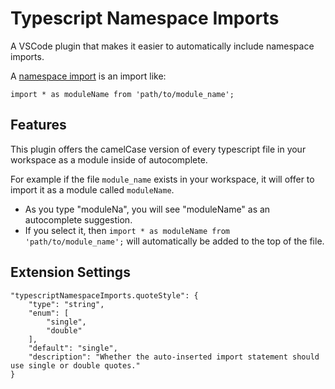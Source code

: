 # Typescript Namespace Imports

A VSCode plugin that makes it easier to automatically include namespace imports.

A [namespace import](http://exploringjs.com/es6/ch_modules.html#_importing-styles) is an import like:
```
import * as moduleName from 'path/to/module_name';
```

## Features

This plugin offers the camelCase version of every typescript file in your workspace as a module inside of autocomplete.

For example if the file `module_name` exists in your
workspace, it will offer to import it as a module called
`moduleName`.

- As you type "moduleNa", you will see "moduleName" as an autocomplete suggestion.
- If you select it, then `import * as moduleName from 'path/to/module_name';` will automatically be added to the top of the file.

## Extension Settings

```
"typescriptNamespaceImports.quoteStyle": {
    "type": "string",
    "enum": [
        "single",
        "double"
    ],
    "default": "single",
    "description": "Whether the auto-inserted import statement should use single or double quotes."
}
```
